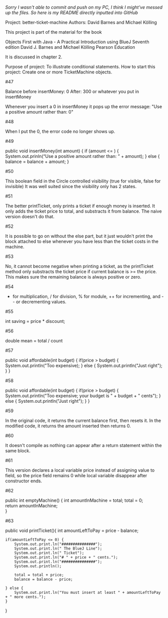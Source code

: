 *Sorry I wasn't able to commit and push on my PC, I think I might've messed up the files.
So here is my README directly inputted into GitHub*

Project: better-ticket-machine
Authors: David Barnes and Michael Kölling

This project is part of the material for the book

   Objects First with Java - A Practical Introduction using BlueJ
   Seventh edition
   David J. Barnes and Michael Kölling
   Pearson Education

It is discussed in chapter 2.

Purpose of project: To illustrate conditional statements.
How to start this project: Create one or more TicketMachine objects.

#47

Balance before insertMoney: 0
After: 300 or whatever you put in insertMoney

Whenever you insert a 0 in insertMoney it pops up the error message:
"Use a positive amount rather than: 0"

#48

When I put the 0, the error code no longer shows up.

#49

public void insertMoney(int amount) {
if (amount <= ) {
System.out.prinln(“Use a positive amount rather than: ” + amount);
}
else {
balance = balance + amount;
}

#50

This boolean field in the Circle controlled visibility (true for visible, false for invisible)
It was well suited since the visibility only has 2 states.

#51

The better printTicket, only prints a ticket if enough money is inserted.
It only adds the ticket price to total, and substracts it from balance.
The naive version doesn't do that.

#52

It is possible to go on without the else part, but it just wouldn't print
the block attached to else whenever you have less than the ticket costs in the machine.

#53

No, it cannot become negative when printing a ticket, as the printTicket method
only substracts the ticket price if current balance is >= the price.
This makes sure the remaining balance is always positive or zero.

#54

* for multiplication, / for division, % for module, ++ for incrementing, and -- or decrementing values.
 
#55 

int saving = price * discount;

#56

double mean = total / count

#57

public void affordable(int budget) {
    if(price > budget) {
        System.out.println("Too expensive);
    } else {
        System.out.println("Just right");
    }
}

#58

public void affordable(int budget) {
    if(price > budget) {
        System.out.println("Too expensive; your budget is " + budget + " cents");
    } else {
        System.out.println("Just right");
    }
}

#59

In the original code, it returns the current balance first, then resets it.
In the modified code, it returns the amount inserted then returns 0.

#60

It doesn't compile as nothing can appear after a return statement within the
same block.

#61

This version declares a local variable price instead of assigning value to field,
so the price field remains 0 while local variable disappear after constructor ends.

#62

public int emptyMachine() {
    int amountInMachine = total; 
    total = 0;                   
    return amountInMachine;      
}

#63

public void printTicket(){
    int amountLeftToPay = price - balance;
    
    if(amountLeftToPay <= 0) {
        System.out.print.ln("###############");
        System.out.print.ln(" The BlueJ Line");
        System.out.print.ln(" Ticket");
        System.out.print.ln("# " + price + " cents.");
        System.out.print.ln("###############");
        System.out.println();
        
        total = total + price;
        balance = balance - price;
        
    } else { 
        System.out.print.ln("You must insert at least " + amountLeftToPay + " more cents.");
    }
}
